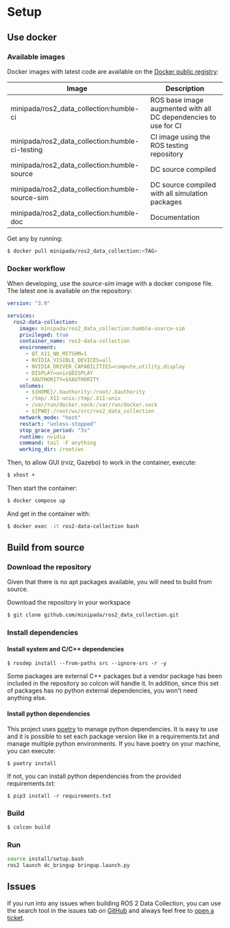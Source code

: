 # Setup

## Use docker

### Available images

Docker images with latest code are available on the [Docker public registry](https://hub.docker.com/repository/docker/minipada/ros2_data_collection):

| Image                                           | Description                                                     |
| ----------------------------------------------- | --------------------------------------------------------------- |
| minipada/ros2_data_collection:humble-ci         | ROS base image augmented with all DC dependencies to use for CI |
| minipada/ros2_data_collection:humble-ci-testing | CI image using the ROS testing repository                       |
| minipada/ros2_data_collection:humble-source     | DC source compiled                                              |
| minipada/ros2_data_collection:humble-source-sim | DC source compiled with all simulation packages                 |
| minipada/ros2_data_collection:humble-doc        | Documentation                                                   |

Get any by running:

```bash
$ docker pull minipada/ros2_data_collection:<TAG>
```

### Docker workflow

When developing, use the *source-sim* image with a docker compose file. The latest one is available on the repository:

```yaml
version: "3.9"

services:
  ros2-data-collection:
    image: minipada/ros2_data_collection:humble-source-sim
    privileged: true
    container_name: ros2-data-collection
    environment:
      - QT_X11_NO_MITSHM=1
      - NVIDIA_VISIBLE_DEVICES=all
      - NVIDIA_DRIVER_CAPABILITIES=compute,utility,display
      - DISPLAY=unix$DISPLAY
      - XAUTHORITY=$XAUTHORITY
    volumes:
      - ${HOME}/.Xauthority:/root/.Xauthority
      - /tmp/.X11-unix:/tmp/.X11-unix
      - /var/run/docker.sock:/var/run/docker.sock
      - ${PWD}:/root/ws/src/ros2_data_collection
    network_mode: "host"
    restart: "unless-stopped"
    stop_grace_period: "3s"
    runtime: nvidia
    command: tail -F anything
    working_dir: /root/ws
```

Then, to allow GUI (rviz, Gazebo) to work in the container, execute:

```bash
$ xhost +
```

Then start the container:

```bash
$ docker compose up
```

And get in the container with:
```bash
$ docker exec -it ros2-data-collection bash
```

## Build from source

### Download the repository
Given that there is no apt packages available, you will need to build from source.

Download the repository in your workspace

```bash
$ git clone github.com/minipada/ros2_data_collection.git
```

### Install dependencies
#### Install system and C/C++ dependencies
```
$ rosdep install --from-paths src --ignore-src -r -y
```

Some packages are external C++ packages but a vendor package has been included in the repository so colcon will handle it.
In addition, since this set of packages has no python external dependencies, you won't need anything else.

#### Install python dependencies
This project uses [poetry](https://python-poetry.org/) to manage python dependencies. It is easy to use and it is possible to set each package version like in a requirements.txt and manage multiple python environments.
If you have poetry on your machine, you can execute:

`$ poetry install`

If not, you can install python dependencies from the provided requirements.txt:

`$ pip3 install -r requirements.txt`

### Build

```bash
$ colcon build
```

### Run
```bash
source install/setup.bash
ros2 launch dc_bringup bringup.launch.py
```

## Issues
If you run into any issues when building ROS 2 Data Collection, you can use the search tool in the issues tab on [GitHub](https://github.com/minipada/ros2_data_collection) and always feel free to [open a ticket](https://github.com/minipada/ros2_data_collection).

